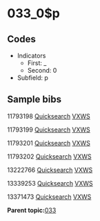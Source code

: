 # 033\_0$p

## Codes

-   Indicators
    -   First: \_
    -   Second: 0
-   Subfield: p

## Sample bibs

11793198 [Quicksearch](https://search.library.yale.edu/catalog/11793198) [VXWS](http://prodorbis.library.yale.edu:7014/vxws/GetHoldingsService?bibId=11793198)

11793199 [Quicksearch](https://search.library.yale.edu/catalog/11793199) [VXWS](http://prodorbis.library.yale.edu:7014/vxws/GetHoldingsService?bibId=11793199)

11793201 [Quicksearch](https://search.library.yale.edu/catalog/11793201) [VXWS](http://prodorbis.library.yale.edu:7014/vxws/GetHoldingsService?bibId=11793201)

11793202 [Quicksearch](https://search.library.yale.edu/catalog/11793202) [VXWS](http://prodorbis.library.yale.edu:7014/vxws/GetHoldingsService?bibId=11793202)

13222766 [Quicksearch](https://search.library.yale.edu/catalog/13222766) [VXWS](http://prodorbis.library.yale.edu:7014/vxws/GetHoldingsService?bibId=13222766)

13339253 [Quicksearch](https://search.library.yale.edu/catalog/13339253) [VXWS](http://prodorbis.library.yale.edu:7014/vxws/GetHoldingsService?bibId=13339253)

13371473 [Quicksearch](https://search.library.yale.edu/catalog/13371473) [VXWS](http://prodorbis.library.yale.edu:7014/vxws/GetHoldingsService?bibId=13371473)

**Parent topic:**[033](../../tags/033/033.md)

